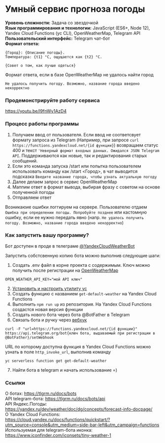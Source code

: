 # Умный сервис прогноза погоды

**Уровень сложности:** Задача со звездочкой  
**Язык программирования и технологии:** JavaScript (ES6+, Node 12), Yandex Cloud Functions (yc CLI), OpenWeatherMap, Telegram API  
**Пользовательский интерфейс:** Telegram чат-бот  
**Формат ответа:**  
```
{Город}: {Описание погоды}.
Температура: {t1} °C, ощущается как {t2} °C.

{Совет о том, как лучше одеться}
```
Формат ответа, если в базе OpenWeatherMap не удалось найти город
```
Не удалось получить погоду. Возможно, название города введено некорректно
```

### Продемонстрируйте работу сервиса
https://youtu.be/l9fnWy1AzD4

### Процесс работы программы

1. Получаем ввод от пользователя. Если ввод не соответсвует формату запроса из Telegram (Например, при запросе `curl https://functions.yandexcloud.net/{id функции}`) возвращаем статус 400 и текст `'Неверный формат входных данных. Ожидался JSON Telegram API`. Поддерживаются как новые, так и редактирования старых сообщений.  
2. Если это команда запуска /start или попытка пользователем использовать команду как /start <Город>, в чат выводится подсказка `Введите название города, чтобы узнать актуальную погоду`   
3. Далее делаем запрос в сервис OpenWeatherMap  
4. Маппим ответ в формат вывода, выбирая фразу с советом на основе полученной погоды  
5. Отправляем ответ  

Возникаюие ошибки логгируем на сервере. Пользователю отдаем `Ошибка при определении погоды. Попробуйте позднее` или кастомную ошибку, если ее нужно передать явно (напр. `Не удалось получить погоду. Возможно, название города введено некорректно`)

### Как запустить вашу программу?
Бот доступен в проде в телеграме [@YandexCloudWeatherBot](https://t.me/YandexCloudWeatherBot)  

Запустить собстсвенную копию бота можно выполнив следующие шаги:
1. Создать .env файл в корне проекта с содержимым. Ключ можно получить после регистрации на [OpenWeatherMap](https://openweathermap.org/api)  
```
OPEN_WEATHER_API_KEY="мой API ключ"
```

2. [Установить и настроить утилиту yc](https://cloud.yandex.ru/docs/cli/quickstart)  
3. Создать функцию с названием `get-default-weather` на Yandex Cloud Functions  
4. Выполнить `npm run up` из репозитория. На Yandex Cloud Functions создастся новая версия функции  
5. Создать нового бота через бота @BotFather в Telegram  
6. Связать бота и ручку через [вебхук](https://tlgrm.ru/docs/bots/api#setwebhook)
```
curl -F "url=https://functions.yandexcloud.net/{id функции}" https://api.telegram.org/bot{ключ бота, выдаваемый при регистрации в @BotFather}/setWebhook
```
URL по которому доступна функция в Yandex Cloud Functions можно узнать в поле `http_invoke_url`, выполнив команду 
```
yc serverless function get get-default-weather
```
7. Найти бота в telegram и начать использование =)

### Ссылки

О ботах: https://tlgrm.ru/docs/bots  
API telegram-бота: https://tlgrm.ru/docs/bots/api  
API Яндекс.Погоды: https://yandex.ru/dev/weather/doc/dg/concepts/forecast-info-docpage/  
О Yandex Cloud Functions: https://cloud.yandex.ru/docs/functions/quickstart/?utm_source=console&utm_medium=side-bar-left&utm_campaign=functions  
Используемая для telegram-бота иконка: https://www.iconfinder.com/iconsets/tiny-weather-1  
